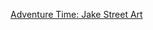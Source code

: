---
layout: post
wordpress_id: 1456
wordpress_url: http://noesbueno.com/archives/1456
date: '2012-05-02 17:58:19 -0500'
date_gmt: '2012-05-02 22:58:19 -0500'
body: |
  <p><a href="http://www.epicponyz.com/2012/04/adventure-time-jake-street-art.html">Adventure Time: Jake Street Art</a></p>
---